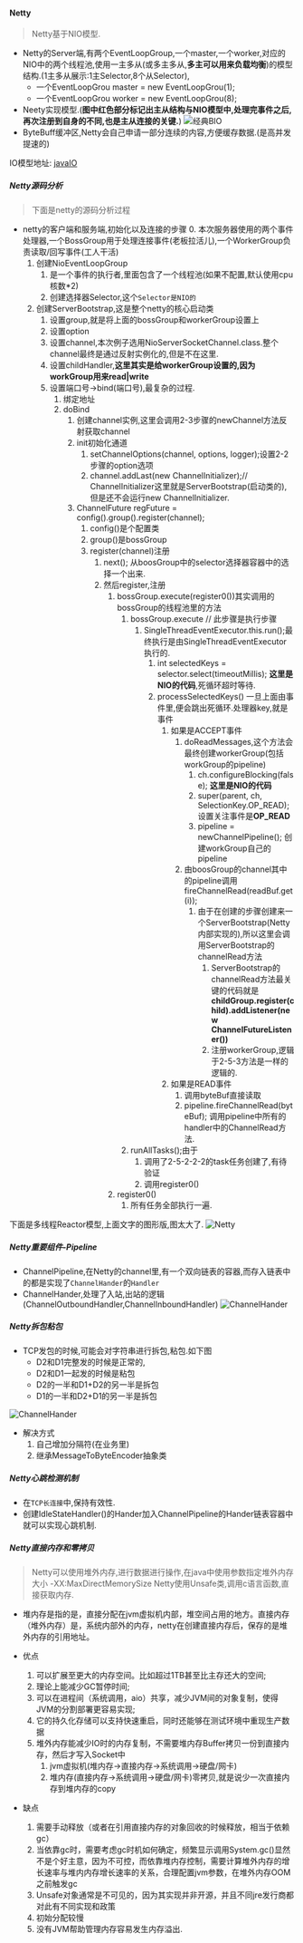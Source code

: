 #### Netty
> Netty基于NIO模型.
* Netty的Server端,有两个EventLoopGroup,一个master,一个worker,对应的NIO中的两个线程池,使用一主多从(或多主多从,**多主可以用来负载均衡**)的模型结构.(1主多从展示:1主Selector,8个从Selector),
  * 一个EventLoopGrou master = new EventLoopGrou(1);
  * 一个EventLoopGrou worker = new EventLoopGrou(8);
* Neety实现模型.(**图中红色部分标记出主从结构与NIO模型中,处理完事件之后,再次注册到自身的不同,也是主从连接的关键.**)
![经典BIO](../../../Images/programming/component/netty/netty模型.png)
* ByteBuff缓冲区,Netty会自己申请一部分连续的内容,方便缓存数据.(是高并发提速的)

IO模型地址:
[javaIO](../../Java/base/JavaIO.md)

##### Netty源码分析
> 下面是netty的源码分析过程
* netty的客户端和服务端,初始化以及连接的步骤
  0. 本次服务器使用的两个事件处理器,一个BossGroup用于处理连接事件(老板拉活儿),一个WorkerGroup负责读取/回写事件(工人干活)
  1. 创建NioEventLoopGroup
     1. 是一个事件的执行者,里面包含了一个线程池(如果不配置,默认使用cpu核数*2)
     2. 创建选择器Selector,这个`Selector是NIO的`
  2. 创建ServerBootstrap,这是整个netty的核心启动类
     1. 设置group,就是将上面的bossGroup和workerGroup设置上
     2. 设置option
     3. 设置channel,本次例子选用NioServerSocketChannel.class.整个channel最终是通过反射实例化的,但是不在这里.
     4. 设置childHandler,**这里其实是给workerGroup设置的,因为workGroup用来read|write**
     5. 设置端口号->bind(端口号),最复杂的过程.
        1. 绑定地址
        2. doBind
           1. 创建channel实例,这里会调用2-3步骤的newChannel方法反射获取channel
           2. init初始化通道
              1. setChannelOptions(channel, options, logger);设置2-2步骤的option选项
              2. channel.addLast(new ChannelInitializer);// ChannelInitializer这里就是ServerBootstrap(启动类的),但是还不会运行new ChannelInitializer.
           3. ChannelFuture regFuture = config().group().register(channel);
              1. config()是个配置类
              2. group()是bossGroup
              3. register(channel)注册
                 1. next(); 从boosGroup中的selector选择器容器中的选择一个出来.
                 2. 然后register,注册
                    1. bossGroup.execute(register0())其实调用的bossGroup的线程池里的方法
                       1. bossGroup.execute // 此步骤是执行步骤
                          1. SingleThreadEventExecutor.this.run();最终执行是由SingleThreadEventExecutor执行的.
                             1. int selectedKeys = selector.select(timeoutMillis); **这里是NIO的代码**,死循环超时等待.
                             2. processSelectedKeys() 一旦上面由事件里,便会跳出死循环.处理器key,就是事件
                                1. 如果是ACCEPT事件
                                   1. doReadMessages,这个方法会最终创建workerGroup(包括workGroup的pipeline)
                                      1. ch.configureBlocking(false); **这里是NIO的代码**
                                      2. super(parent, ch, SelectionKey.OP_READ); 设置关注事件是**OP_READ**
                                      3. pipeline = newChannelPipeline(); 创建workGroup自己的pipeline
                                   2. 由boosGroup的channel其中的pipeline调用fireChannelRead(readBuf.get(i));
                                      1. 由于在创建的步骤创建来一个ServerBootstrap(Netty内部实现的),所以这里会调用ServerBootstrap的channelRead方法
                                         1. ServerBootstrap的channelRead方法最关键的代码就是**childGroup.register(child).addListener(new ChannelFutureListener())**
                                         2. 注册workerGroup,逻辑于2-5-3方法是一样的逻辑的.
                                2. 如果是READ事件
                                   1. 调用byteBuf直接读取
                                   2. pipeline.fireChannelRead(byteBuf); 调用pipeline中所有的handler中的ChannelRead方法.
                       2. runAllTasks();由于
                          1. 调用了2-5-2-2-2的task任务创建了,有待验证
                          2. 调用register0()
                    2. register0()
                       1. 所有任务全部执行一遍.
                       
下面是多线程Reactor模型,上面文字的图形版,图太大了.
![Netty](../../../Images/programming/component/netty/Netty-源码.png)
   

##### Netty重要组件-Pipeline
* ChannelPipeline,在Netty的channel里,有一个双向链表的容器,而存入链表中的都是实现了`ChannelHander`的`Handler`
* ChannelHander,处理了入站,出站的逻辑(ChannelOutboundHandler,ChannelInboundHandler)
![ChannelHander](../../../Images/programming/component/netty/Netty中Channel.png)

##### Netty拆包粘包
* TCP发包的时候,可能会对字符串进行拆包,粘包.如下图
  * D2和D1完整发的时候是正常的,
  * D2和D1一起发的时候是粘包
  * D2的一半和D1+D2的另一半是拆包
  * D1的一半和D2+D1的另一半是拆包

![ChannelHander](../../../Images/programming/component/netty/netty粘包拆包.png)
* 解决方式
  1. 自己增加分隔符(在业务里)
  2. 继承MessageToByteEncoder抽象类

##### Netty心跳检测机制
* 在`TCP长连接`中,保持有效性.
* 创建IdleStateHandler()的Hander加入ChannelPipeline的Hander链表容器中就可以实现心跳机制.


##### Netty直接内存和零拷贝
> Netty可以使用堆外内存,进行数据进行操作,在java中使用参数指定堆外内存大小 -XX:MaxDirectMemorySize
> Netty使用Unsafe类,调用c语言函数,直接获取内存.
* 堆内存是指的是，直接分配在jvm虚拟机内部，堆空间占用的地方。直接内存（堆外内存）是，系统内部外的内存，netty在创建直接内存后，保存的是堆外内存的引用地址。

* 优点
  1. 可以扩展至更大的内存空间。比如超过1TB甚至比主存还大的空间;
  2. 理论上能减少GC暂停时间;
  3. 可以在进程间（系统调用，aio）共享，减少JVM间的对象复制，使得JVM的分割部署更容易实现;
  4. 它的持久化存储可以支持快速重启，同时还能够在测试环境中重现生产数据
  5. 堆外内存能减少IO时的内存复制，不需要堆内存Buffer拷贝一份到直接内存，然后才写入Socket中
     1. jvm虚拟机(堆内存->直接内存->系统调用->硬盘/网卡)
     2. 堆内存(直接内存->系统调用->硬盘/网卡)零拷贝,就是说少一次直接内存到堆内存的copy
* 缺点 
  1. 需要手动释放（或者在引用直接内存的对象回收的时候释放，相当于依赖gc）
  2. 当依靠gc时，需要考虑gc时机如何确定，频繁显示调用System.gc()显然不是个好主意，因为不可控，而依靠堆内存控制，需要计算堆外内存的增长速率与堆内内存增长速率的关系，合理配置jvm参数，在堆外内存OOM之前触发gc
  3. Unsafe对象通常是不可见的，因为其实现并非开源，并且不同jre发行商都对此有不同实现和政策
  4. 初始分配较慢
  5. 没有JVM帮助管理内存容易发生内存溢出.